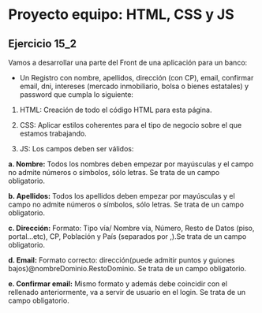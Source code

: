 # Proyecto equipo: HTML, CSS y JS   

## Ejercicio 15_2

Vamos a desarrollar una parte del Front de una aplicación para un banco: 

- Un Registro con nombre, apellidos, dirección (con CP), email, confirmar email, dni, intereses (mercado inmobiliario, bolsa o bienes estatales)  y password que cumpla lo siguiente:  

1. HTML: Creación de todo el código HTML para esta página.

2. CSS: Aplicar estilos coherentes para el tipo de negocio sobre el que estamos trabajando.
 
3. JS: Los campos deben ser válidos:

**a. Nombre:** Todos los nombres deben empezar por mayúsculas y el campo no admite números o símbolos, sólo letras. Se trata de un campo obligatorio.

**b. Apellidos:** Todos los apellidos deben empezar por mayúsculas y el campo no admite números o símbolos, sólo letras. Se trata de un campo obligatorio.

**c. Dirección:** Formato: Tipo vía/ Nombre vía, Número, Resto de Datos (piso, portal...etc), CP, Población y País (separados por ,).Se trata de un campo obligatorio.

**d. Email:** Formato correcto: dirección(puede admitir puntos y guiones bajos)@nombreDominio.RestoDominio. Se trata de un campo obligatorio.

**e. Confirmar email:** Mismo formato y además debe coincidir con el rellenado anteriormente, va a servir de usuario en el login. Se trata de un campo obligatorio.